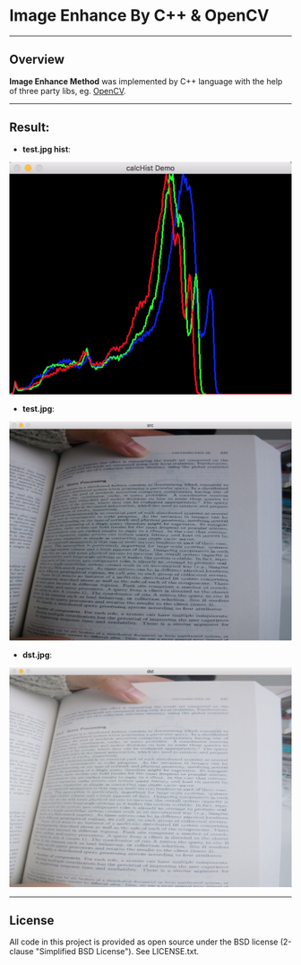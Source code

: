 # Image Enhance By C++ & OpenCV 

----
## Overview   
**Image Enhance Method** was implemented by C++ language with the help of three party  libs, eg. [OpenCV](https://github.com/Itseez/opencv).
    
----
## Result:

* **test.jpg hist**:

![testhist](./testhist.png)

* **test.jpg**:

![testsrc](./testsrc.png)


* **dst.jpg**:

![testdst](./testdst.png)


----
## License

All code in this project is provided as open source under the BSD license (2-clause "Simplified BSD License"). See LICENSE.txt. 

